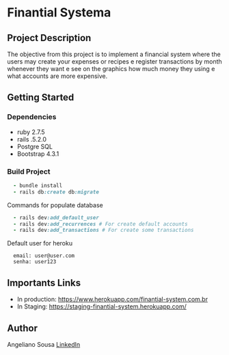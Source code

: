 # Finantial Systema

## Project Description
The objective from this project is to implement a financial system where the users may create your expenses or recipes e register transactions by month whenever they want e see on the graphics how much money they using e what accounts are more expensive.

## Getting Started

### Dependencies

* ruby 2.7.5
* rails .5.2.0
* Postgre SQL
* Bootstrap 4.3.1

### Build Project

~~~ruby
  - bundle install
  - rails db:create db:migrate
~~~

Commands for populate database
~~~ruby
  - rails dev:add_default_user
  - rails dev:add_recurrences # For create default accounts
  - rails dev:add_transactions # For create some transactions
~~~

Default user for heroku
~~~
  email: user@user.com
  senha: user123
~~~

## Importants Links

* In production: https://www.herokuapp.com/finantial-system.com.br
* In Staging: https://staging-finantial-system.herokuapp.com/

## Author

Angeliano Sousa [LinkedIn](https://www.linkedin.com/in/angeliano-sousa/)
